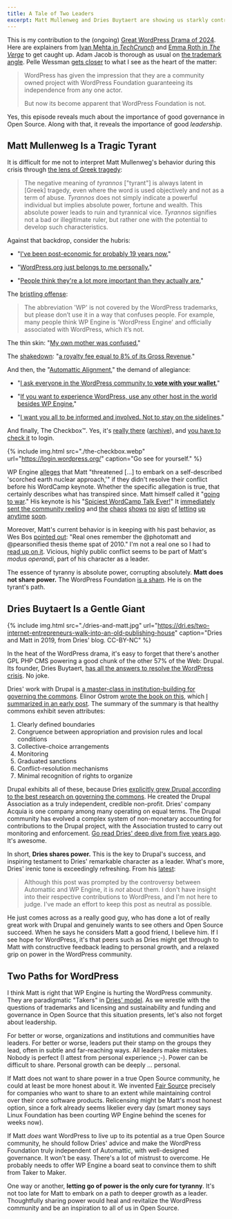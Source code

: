 ```yaml
---
title: A Tale of Two Leaders
excerpt: Matt Mullenweg and Dries Buytaert are showing us starkly contrasting ways of leading an Open Source community.
---
```


This is my contribution to the (ongoing) [Great WordPress Drama of
2024](https://en.wikipedia.org/wiki/WP_Engine#WordPress_dispute_and_lawsuit).
Here are explainers from [Ivan Mehta in
_TechCrunch_](https://techcrunch.com/2024/10/10/wordpress-vs-wp-engine-drama-explained/)
and [Emma Roth in _The
Verge_](https://www.theverge.com/2024/9/27/24256361/wordpress-wp-engine-drama-explained-matt-mullenweg)
to get caught up. Adam Jacob is thorough as usual on [the trademark
angle](https://x.com/adamhjk/status/1844043758800957727). Pelle Wessman [gets
closer](https://x.com/voxpelli/status/1844346017879294449) to what I see as the
heart of the matter:

> WordPress has given the impression that they are a community owned project
> with WordPress Foundation guaranteeing its independence from any one actor.
>
> But now its become apparent that WordPress Foundation is not.

Yes, this episode reveals much about the importance of good governance in Open
Source. Along with that, it reveals the importance of good _leadership_.

## Matt Mullenweg Is a Tragic Tyrant

It is difficult for me not to interpret Matt Mullenweg's behavior during this
crisis through [the lens of Greek
tragedy](https://brill.com/view/journals/agpt/40/2/article-p234_5.xml):

> The negative meaning of _tyrannos_ ["tyrant"] is always latent in [Greek] tragedy, even
> where the word is used objectively and not as a term of abuse. _Tyrannos_ does
> not simply indicate a powerful individual but implies absolute power, fortune
> and wealth. This absolute power leads to ruin and tyrannical vice. _Tyrannos_
> signifies not a bad or illegitimate ruler, but rather one with the potential
> to develop such characteristics.

Against that backdrop, consider the hubris:

- "[I've been post-economic for probably 19 years
now.](https://x.com/sereedmedia/status/1839394786622722432)"

- "[WordPress.org just belongs to me personally.](https://www.theverge.com/2024/10/4/24262232/matt-mullenweg-wordpress-org-wp-engine)"

- "[People think they're a lot more important than they actually are.](https://x.com/photomatt/status/1844188190061756918)"

The [bristling offense](https://archive.is/TWjAr):

> The abbreviation 'WP' is not covered by the WordPress trademarks, but please
> don’t use it in a way that confuses people. For example, many people think WP
> Engine is 'WordPress Engine' and officially associated with WordPress, which
> it’s not.

The thin skin: "[My own mother was confused.](https://wordpress.org/news/2024/09/wp-engine/)"

The [shakedown](https://automattic.com/2024/10/01/wpe-terms/): "[a royalty fee equal to 8% of its Gross Revenue](https://automattic.com/2024/10/01/wpe-terms/)."

And then, the "[Automattic Alignment](https://ma.tt/2024/10/alignment/)," the
demand of allegiance:

- "[I ask everyone in the WordPress community to <b>vote with your
wallet</b>.](https://ma.tt/2024/09/ecosystem-thinking/)"

- "[If you want to experience WordPress, use any other host in the world besides
WP Engine.](https://wordpress.org/news/2024/09/wp-engine-banned/)"

- "[I want you all to be informed and involved. Not to stay on the
sidelines](https://x.com/JavierCasares/status/1843963086073733523)."

And finally, The Checkbox&trade;. Yes, it's [really
there](https://login.wordpress.org/) ([archive](https://archive.is/FqfEr)), and
[you have to check it](https://x.com/chadwhitacre_/status/1844483081413214647) to login.

{% include img.html src="./the-checkbox.webp" url="https://login.wordpress.org/" caption="Go see for yourself." %}

WP Engine
[alleges](https://wpengine.com/wp-content/uploads/2024/09/Cease-and-Desist-Letter-to-Automattic-and-Request-to-Preserve-Documents-Sent.pdf)
that Matt "threatened [...] to embark on a self-described 'scorched earth
nuclear approach,'" if they didn't resolve their conflict before his WordCamp
keynote. Whether the specific allegation is true, that certainly describes what
has transpired since. Matt himself called it "[going to
war](https://ma.tt/2024/09/charitable-contributions/)." His keynote is his
"[Spiciest WordCamp Talk
Ever!](https://www.youtube.com/watch?v=fnI-QcVSwMU#t=10m05s)" It [immediately
sent the community
reeling](https://www.reddit.com/r/Wordpress/comments/1flqqm5/matt_just_threw_wp_engine_under_the_bus_hard/)
and [the](https://x.com/LinuxJedi/status/1843966957495939093)
[chaos](https://josepha.blog/2024/10/04/thank-you-wordpress/)
[shows](https://x.com/alexmansfield/status/1844086799406334121)
[no](https://x.com/Rarst/status/1844245533004792129)
[sign](https://x.com/rmccue/status/1843967630585311595)
[of](https://x.com/mor10/status/1842640095087919219)
[letting](https://x.com/jonoalderson/status/1843985559745921046)
[up](https://x.com/xwolf/status/1844407543130619984)
[anytime](https://x.com/sereedmedia/status/1844154707100696931)
[soon](https://x.com/LucP/status/1843926970763227255).

Moreover, Matt's current behavior is in keeping with his past behavior, as Wes Bos
[pointed out](https://x.com/wesbos/status/1839122560597848533): "Real ones
remember the @photomatt and @pearsonified thesis theme spat of 2010." I'm not a
real one so I had to [read up on
it](https://poststatus.com/thesis-automattic-and-wordpress/).  Vicious, highly
public conflict seems to be part of Matt's _modus operandi_, part of his
character as a leader.

The essence of tyranny is absolute power, corrupting absolutely.  **Matt does
not share power.** The WordPress Foundation [is a
sham](https://x.com/voxpelli/status/1839264084350369806). He is on the
tyrant's path.



## Dries Buytaert Is a Gentle Giant

{% include img.html src="./dries-and-matt.jpg" url="https://dri.es/two-internet-entrepreneurs-walk-into-an-old-publishing-house" caption="Dries and Matt in 2019, from Dries' blog. CC-BY-NC" %}

In the heat of the WordPress drama, it's easy to forget that there's another GPL
PHP CMS powering a good chunk of the other 57% of the Web: Drupal. Its founder,
Dries Buytaert, [has all the answers to resolve the WordPress
crisis](https://dri.es/solving-the-maker-taker-problem). No joke.

Dries' work with Drupal is [a master-class in institution-building for governing
the
commons](https://dri.es/balancing-makers-and-takers-to-scale-and-sustain-open-source).
Elinor Ostrom [wrote the book on this](https://www.amazon.com/dp/1107569788),
which [I summarized in an early
post](https://openpath.quest/2024/the-case-for-a-new-institution/#a-commons-is-an-institution).
The summary of the summary is that healthy commons exhibit seven attributes:

1. Clearly defined boundaries
1. Congruence between appropriation and provision rules and local conditions
1. Collective-choice arrangements
1. Monitoring
1. Graduated sanctions
1. Conflict-resolution mechanisms
1. Minimal recognition of rights to organize

Drupal exhibits all of these, because Dries [explicitly grew Drupal according
to the best research on governing the
commons](https://dri.es/balancing-makers-and-takers-to-scale-and-sustain-open-source).
He created the Drupal Association as a truly independent, credible non-profit.
Dries' company Acquia is one company among many operating on equal terms. The
Drupal community has evolved a complex system of non-monetary accounting for
contributions to the Drupal project, with the Association trusted to carry out
monitoring and enforcement. [Go read Dries' deep dive from five years
ago](https://dri.es/balancing-makers-and-takers-to-scale-and-sustain-open-source).
It's awesome.

In short, **Dries shares power.** This is the key to Drupal's success, and
inspiring testament to Dries' remarkable character as a leader. What's more,
Dries' irenic tone is exceedingly refreshing. From his
[latest](https://dri.es/solving-the-maker-taker-problem):

> Although this post was prompted by the controversy between Automattic and WP
> Engine, it is _not_ about them. I don't have insight into their respective
> contributions to WordPress, and I'm not here to judge. I've made an effort to
> keep this post as neutral as possible.

He just comes across as a really good guy, who has done a lot of really great
work with Drupal and genuinely wants to see others and Open Source succeed.
When he says he considers Matt a good friend, I believe him. If I see hope for
WordPress, it's that peers such as Dries might get through to Matt with
constructive feedback leading to personal growth, and a relaxed grip on
power in the WordPress community.


## Two Paths for WordPress 

I think Matt is right that WP Engine is hurting the WordPress community.  They
are paradigmatic "Takers" in [Dries'
model](https://dri.es/balancing-makers-and-takers-to-scale-and-sustain-open-source).
As we wrestle with the questions of trademarks and licensing and sustainability
and funding and governance in Open Source that this situation presents, let's
also not forget about leadership.

For better or worse, organizations and institutions and communities have
leaders. For better or worse, leaders put their stamp on the groups they lead,
often in subtle and far-reaching ways. All leaders make mistakes. Nobody is
perfect (I attest from personal experience ;-). Power can be difficult to
share. Personal growth can be deeply ... personal.

If Matt does not want to share power in a true Open Source community, he could
at least be more honest about it. We invented [Fair Source](https://fair.io/)
precisely for companies who want to share to an extent while maintaining
control over their core software products. Relicensing might be Matt's most
honest option, since a fork already seems likelier every day (smart money says
Linux Foundation has been courting WP Engine behind the scenes for weeks
now).

If Matt _does_ want WordPress to live up to its potential as a true Open Source
community, he should follow Dries' advice and make the WordPress Foundation
truly independent of Automattic, with well-designed governance. It won't be
easy. There's a lot of mistrust to overcome. He probably needs to offer WP
Engine a board seat to convince them to shift from Taker to Maker.

One way or another, **letting go of power is the only cure for tyranny**. It's
not too late for Matt to embark on a path to deeper growth as a leader.
Thoughtfully sharing power would heal and revitalize the WordPress community
and be an inspiration to all of us in Open Source.
